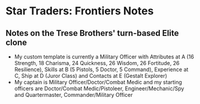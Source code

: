 # Star Traders: Frontiers Notes
## Notes on the Trese Brothers' turn-based Elite clone

* My custom template is currently a Military Officer with Attributes at A (16
  Strength, 18 Charisma, 24 Quickness, 26 Wisdom, 26 Fortitude, 26
  Resilience), Skills at B (5 Pistols, 5 Doctor, 5 Command), Experience at C,
  Ship at D (Juror Class) and Contacts at E (Gestalt Explorer)
* My captain is Military Officer/Doctor/Combat Medic and my starting officers
  are Doctor/Combat Medic/Pistoleer, Engineer/Mechanic/Spy and Quartermaster,
  Commander/Military Officer
